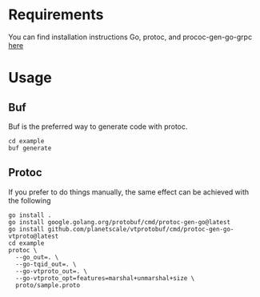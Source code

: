 

# Requirements

You can find installation instructions Go, protoc, and prococ-gen-go-grpc [here](https://grpc.io/docs/languages/go/quickstart/)

# Usage

## Buf

Buf is the preferred way to generate code with protoc.

```shell
cd example
buf generate
```

## Protoc

If you prefer to do things manually, the same effect can be achieved with the following

```shell
go install .
go install google.golang.org/protobuf/cmd/protoc-gen-go@latest
go install github.com/planetscale/vtprotobuf/cmd/protoc-gen-go-vtproto@latest
cd example
protoc \
  --go_out=. \
  --go-tqid_out=. \
  --go-vtproto_out=. \
  --go-vtproto_opt=features=marshal+unmarshal+size \
  proto/sample.proto  
```